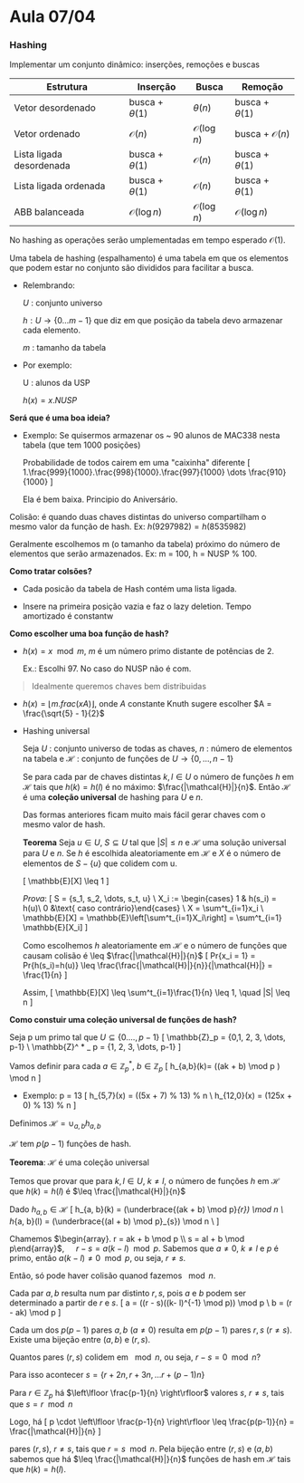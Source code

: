 # Aula 07/04

### Hashing

Implementar um conjunto dinâmico: inserções, remoções e buscas

 Estrutura | Inserção | Busca | Remoção
 -|-|-|-|
 Vetor desordenado | busca + $\theta(1)$ | $\theta(n)$ | busca + $\theta(1)$
  Vetor ordenado | $\mathcal{O}(n)$ | $\mathcal{O}(\log n)$ | busca + $\mathcal{O}(n)$
 Lista ligada desordenada| busca + $\theta(1)$ | $\mathcal{O}(n)$ | busca + $\theta(1)$
 Lista ligada ordenada |busca + $\theta(1)$ | $\mathcal{O}(n)$ | busca + $\theta(1)$
 ABB balanceada | $\mathcal{O}(\log n)$ | $\mathcal{O}(\log n)$ | $\mathcal{O}(\log n)$

 No hashing as operações serão umplementadas em tempo esperado $\mathcal{O}(1)$.

 Uma tabela de hashing (espalhamento) é uma tabela em que os elementos que podem estar no conjunto são divididos para facilitar a busca.

* Relembrando:

    $U$ : conjunto universo

    $h: U \rightarrow \{0\dots m-1\}$ que diz em que posição da tabela devo armazenar cada elemento.

    $m$ : tamanho da tabela

* Por exemplo:

    U : alunos da USP

    $h(x) = x.NUSP % 1000$

**Será que é uma boa ideia?**

* Exemplo:
    Se  quisermos armazenar os ~ 90 alunos de MAC338 nesta tabela (que tem 1000 posições)

    Probabilidade de todos cairem em uma "caixinha" diferente
    \[
        1.\frac{999}{1000}.\frac{998}{1000}.\frac{997}{1000} \dots \frac{910}{1000}
    \]

    Ela é bem baixa. Principio do Aniversário.

Colisão: é quando duas chaves distintas do universo compartilham o mesmo valor da função de hash. Ex: $h(9297982) = h(8535982)$

Geralmente escolhemos m (o tamanho da tabela) próximo do número de elementos que serão armazenados.
Ex: m = 100, h = NUSP % 100.

**Como tratar colsões?**

* Cada posicão da tabela de Hash contém uma lista ligada.

* Insere na primeira posição vazia e faz o lazy deletion. Tempo amortizado é constantw

**Como escolher uma boa função de hash?**

* $h(x) = x \mod{m}$, $m$ é um número primo distante de potências de 2.

    Ex.: Escolhi 97. No caso do NUSP não é com.

> Idealmente queremos chaves bem distribuidas

* $h(x) = \left\lfloor m. frac(xA)\right\rfloor$, onde $A$ constante Knuth sugere escolher $A = \frac{\sqrt{5} - 1}{2}$

* Hashing universal

    Seja  $U$ : conjunto universo de todas as chaves, $n$ : número de elementos na tabela e $\mathcal{H}$ : conjunto de funções de $U \rightarrow \{0, \dots, n-1\}$

    Se para cada par de chaves distintas $k, l \in U$ o número de funções $h$ em $\mathcal{H}$ tais que $h(k) = h(l)$ é no máximo: $\frac{|\mathcal{H}|}{n}$. Então $\mathcal{H}$ é uma **coleção universal** de hashing para $U$ e $n$.

    Das formas anteriores ficam muito mais fácil gerar chaves com o mesmo valor de hash.

    **Teorema** Seja $u\in U$, $S \subseteq U$ tal que $|S| \leq n$ e $\mathcal{H}$ uma solução universal para $U$ e $n$. Se $h$ é escolhida aleatoriamente em $\mathcal{H}$ e $X$ é o número de elementos de $S - \{u\}$ que colidem com u.

    \[
        \mathbb{E}[X] \leq 1
    \]  

    _Prova_:
    \[
        S = \{s_1, s_2, \dots, s_t, u\} \\
        X_i := \begin{cases} 1 & h(s_i) = h(u)\\ 0 &\text{ caso contrário}\end{cases} \\
        X = \sum^t_{i=1}x_i \\
        \mathbb{E}[X] = \mathbb{E}\left[\sum^t_{i=1}X_i\right] = \sum^t_{i=1} \mathbb{E}[X_i]
    \]  

    Como escolhemos $h$ aleatoriamente em $\mathcal{H}$ e o número de funções que causam colisão é \leq $\frac{|\mathcal{H}|}{n}$
    \[
        Pr\{x_i = 1\} = Pr\{h(s_i)=h(u)\} \leq \frac{\frac{|\mathcal{H}|}{n}}{|\mathcal{H}|} = \frac{1}{n}
    \]

    Assim,
    \[
        \mathbb{E}[X] \leq \sum^t_{i=1}\frac{1}{n} \leq 1, \quad |S| \leq n
    \]

**Como constuir uma coleção universal de funções de hash?**

Seja p um primo tal que $U \subseteq \{0. \dots, p-1\}$
\[
    \mathbb{Z}_p = \{0,1, 2, 3, \dots, p-1\} \\
    \mathbb{Z}^ * _ p = \{1, 2, 3, \dots, p-1\}
\]

Vamos definir para cada $a \in \mathbb{Z}^ * _ p$, $b \in \mathbb{Z}_ p$
\[
    h_{a,b}(k)= ((ak + b) \mod p ) \mod n
\]

* Exemplo: p = 13
\[
    h_{5,7}(x) = ((5x + 7) % 13) % n \\
    h_{12,0}(x) = (125x + 0) % 13) % n
\]

Definimos $\mathcal{H} = \cup_{a,b} h_{a, b}$

$\mathcal{H}$ tem $p(p-1)$ funções de hash.

**Teorema**: $\mathcal{H}$ é uma coleção universal

Temos que provar que para $k, l \in U, \ k \neq l$, o número de funções $h$ em $\mathcal{H}$ que $h(k) = h(l)$ é $\leq \frac{|\mathcal{H}|}{n}$

Dado $h_{a, b} \in \mathcal{H}$
\[
    h_{a, b}(k) = (\underbrace{(ak + b) \mod p}_{r}) \mod n \\
    h_{a, b}(l) = (\underbrace{(al + b) \mod p}_{s}) \mod n \\
\]

Chamemos $\begin{array}. r = ak + b \mod p \\
s = al + b \mod p\end{array}$, $\quad r-s = a(k-l) \mod p$. Sabemos  que $a\neq 0$, $k \neq l$ e $p$ é primo, então $a(k-l) \neq 0 \mod p$, ou seja, $r\neq s$.

Então, só pode haver colisão quanod fazemos $\mod n$.

Cada par $a, b$ resulta num par distinto $r, s$, pois $a$ e $b$ podem ser determinado a partir de $r$ e $s$.
\[
    a = ((r - s)((k- l)^{-1} \mod p)) \mod p \\
    b = (r - ak) \mod p
\]

Cada um dos $p(p-1)$ pares $a, b \ (a\neq 0)$ resulta em $p(p-1)$ pares $r, s \ (r\neq s)$. Existe uma bijeção entre $(a, b)$ e $(r, s)$.

Quantos pares $(r, s)$ colidem em $\mod n$, ou seja, $r-s = 0 \mod n$?

Para isso acontecer $s = \{r + 2n, r+3n, \dots r + (p-1)n\}$

Para $r\in \mathbb{Z}_p$ há $\left\lfloor \frac{p-1}{n} \right\rfloor$ valores $s$, $r \neq s$, tais que $s = r \mod n$

Logo, há
\[
    p \cdot \left\lfloor \frac{p-1}{n} \right\rfloor \leq \frac{p(p-1)}{n} = \frac{|\mathcal{H}|}{n}
\]

pares $(r, s)$, $r \neq s$, tais que $r = s \mod n$. Pela bijeção entre $(r, s)$ e $(a, b)$ sabemos que há $\leq \frac{|\mathcal{H}|}{n}$ funções de hash em $\mathcal{H}$ tais que $h(k) = h(l)$.
